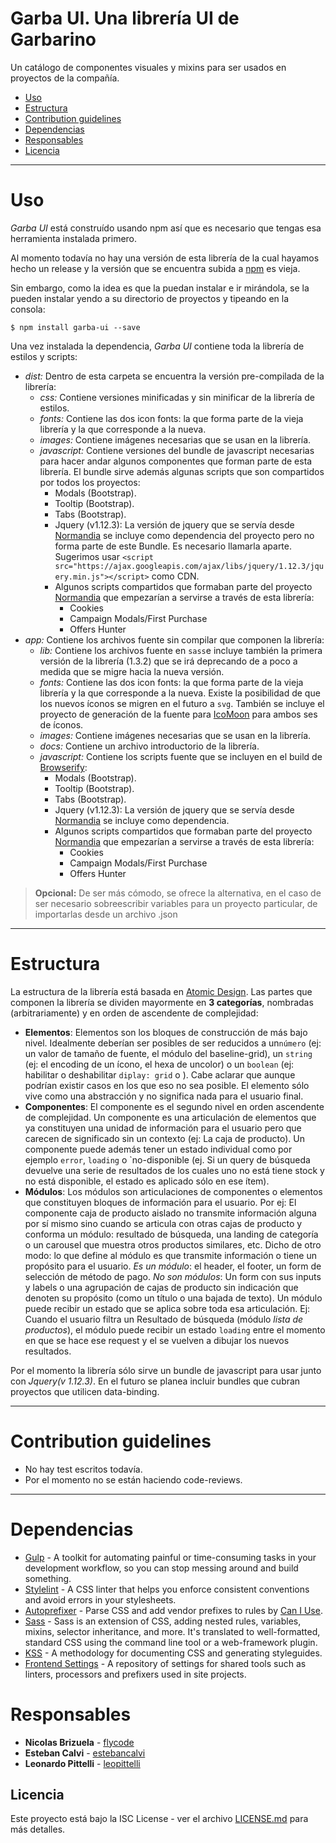 # Garba UI. Una librería UI de Garbarino

Un catálogo de componentes visuales y mixins para ser usados en proyectos de la compañía.
* [Uso](#uso)
* [Estructura](#estructura)
* [Contribution guidelines](#contribution-guidelines)
* [Dependencias](#dependencias)
* [Responsables](#responsables)
* [Licencia](#licencia)

----
# Uso
*Garba UI* está construído usando npm así que es necesario que tengas esa herramienta instalada primero.

Al momento todavía no hay una versión de esta librería de la cual hayamos hecho un release y la versión que se encuentra subida a [npm](https://www.npmjs.com/package/garba-ui) es vieja.

Sin embargo, como la idea es que la puedan instalar e ir mirándola, se la pueden instalar yendo a su directorio de proyectos y tipeando en la consola:
```
$ npm install garba-ui --save
```

Una vez instalada la dependencia, *Garba UI* contiene toda la librería de estilos y scripts:
* *dist:* Dentro de esta carpeta se encuentra la versión pre-compilada de la librería:
  * *css:* Contiene versiones minificadas y sin minificar de la librería de estilos.
  * *fonts:* Contiene las dos icon fonts: la que forma parte de la vieja librería y la que corresponde a la nueva.
  * *images:* Contiene imágenes necesarias que se usan en la librería.
  * *javascript:* Contiene versiones del bundle de javascript necesarias para hacer andar algunos componentes que forman parte de esta librería. El bundle sirve además algunas scripts que son compartidos por todos los proyectos:
    * Modals (Bootstrap).
    * Tooltip (Bootstrap).
    * Tabs (Bootstrap).
    * Jquery (v1.12.3): La versión de jquery que se servía desde [Normandia](https://github.com/garbarino-com/normandia) se incluye como dependencia del proyecto pero no forma parte de este Bundle. Es necesario llamarla aparte. Sugerimos usar `<script src="https://ajax.googleapis.com/ajax/libs/jquery/1.12.3/jquery.min.js"></script>` como CDN.
    * Algunos scripts compartidos que formaban parte del proyecto [Normandia](https://github.com/garbarino-com/normandia) que empezarían a servirse a través de esta librería:
      * Cookies
      * Campaign Modals/First Purchase
      * Offers Hunter
* *app:* Contiene los archivos fuente sin compilar que componen la librería:
  * *lib:* Contiene los archivos fuente en `sass`e incluye también la primera versión de la librería (1.3.2) que se irá deprecando de a poco a medida que se migre hacia la nueva versión.
  * *fonts:* Contiene las dos icon fonts: la que forma parte de la vieja librería y la que corresponde a la nueva. Existe la posibilidad de que los nuevos íconos se migren en el futuro a `svg`. También se incluye el proyecto de generación de la fuente para [IcoMoon](https://icomoon.io) para ambos ses de íconos.
  * *images:* Contiene imágenes necesarias que se usan en la librería.
  * *docs:* Contiene un archivo introductorio de la librería.
  * *javascript:* Contiene los scripts fuente que se incluyen en el build de [Browserify](http://browserify.org/):
    * Modals (Bootstrap).
    * Tooltip (Bootstrap).
    * Tabs (Bootstrap).
    * Jquery (v1.12.3): La versión de jquery que se servía desde [Normandia](https://github.com/garbarino-com/normandia) se incluye como dependencia.
    * Algunos scripts compartidos que formaban parte del proyecto [Normandia](https://github.com/garbarino-com/normandia) que empezarían a servirse a través de esta librería:
      * Cookies
      * Campaign Modals/First Purchase
      * Offers Hunter

>**Opcional:** De ser más cómodo, se ofrece la alternativa, en el caso de ser necesario sobreescribir variables para un proyecto particular, de importarlas desde un archivo .json

----
# Estructura
La estructura de la librería está basada en [Atomic Design](http://bradfrost.com/blog/post/atomic-web-design/). Las partes que componen la librería se dividen mayormente en **3 categorías**, nombradas (arbitrariamente) y en orden de ascendente de complejidad:

* **Elementos**: Elementos son los bloques de construcción de más bajo nivel. Idealmente deberían ser posibles de ser reducidos a un`número` (ej: un valor de tamaño de fuente, el módulo del baseline-grid), un `string` (ej: el encoding de un ícono, el hexa de uncolor) o un `boolean` (ej: habilitar o deshabilitar `diplay: grid` o ). Cabe aclarar que aunque podrían existir casos en los que eso no sea posible. El elemento sólo vive como una abstracción y no significa nada para el usuario final.
* **Componentes**: El componente es el segundo nivel en orden ascendente de complejidad. Un componente es una articulación de elementos que ya constituyen una unidad de información para el usuario pero que carecen de significado sin un contexto (ej: La caja de producto). Un componente puede además tener un estado individual como por ejemplo `error`, `loading` o `no-disponible (ej. Si un query de búsqueda devuelve una serie de resultados de los cuales uno no está tiene stock y no está disponible, el estado es aplicado sólo en ese ítem).
* **Módulos**: Los módulos son articulaciones de componentes o elementos que constituyen bloques de información para el usuario. Por ej: El componente caja de producto aislado no transmite información alguna por sí mismo sino cuando se articula con otras cajas de producto y conforma un módulo: resultado de búsqueda, una landing de categoría o un carousel que muestra otros productos similares, etc. Dicho de otro modo: lo que define al módulo es que transmite información o tiene un propósito para el usuario. *Es un módulo*: el header, el footer, un form de selección de método de pago. *No son módulos*: Un form con sus inputs y labels o una agrupación de cajas de producto sin indicación que denoten su propósito (como un título o una bajada de texto). Un módulo puede recibir un estado que se aplica sobre toda esa articulación. Ej: Cuando el usuario filtra un Resultado de búsqueda (módulo *lista de productos*), el módulo puede recibir un estado `loading` entre el momento en que se hace ese request y el se vuelven a dibujar los nuevos resultados.

Por el momento la librería sólo sirve un bundle de javascript para usar junto con *Jquery(v 1.12.3)*. En el futuro se planea incluir bundles que cubran proyectos que utilicen data-binding.

----
# Contribution guidelines
* No hay test escritos todavía.
* Por el momento no se están haciendo code-reviews.

----
# Dependencias
* [Gulp](http://gulpjs.com/) - A toolkit for automating painful or time-consuming tasks in your development workflow, so you can stop messing around and build something.
* [Stylelint](https://stylelint.io/) - A CSS linter that helps you enforce consistent conventions and avoid errors in your stylesheets.
* [Autoprefixer](https://github.com/postcss/autoprefixer) - Parse CSS and add vendor prefixes to rules by [Can I Use](http://caniuse.com/).
* [Sass](http://sass-lang.com/) - Sass is an extension of CSS, adding nested rules, variables, mixins, selector inheritance, and more. It's translated to well-formatted, standard CSS using the command line tool or a web-framework plugin.
* [KSS](http://warpspire.com/kss/) - A methodology for documenting CSS and generating styleguides.
* [Frontend Settings](https://github.com/garbarino-com/frontend-settings) - A repository of settings for shared tools such as linters, processors and prefixers used in site projects.

# Responsables
* **Nicolas Brizuela** - [flycode](https://github.com/flycode)
* **Esteban Calvi** - [estebancalvi](https://github.com/estebancalvi)
* **Leonardo Pittelli** - [leopittelli](https://github.com/leopittelli)

## Licencia ##
Este proyecto está bajo la ISC License - ver el archivo [LICENSE.md](LICENSE.md) para más detalles.
